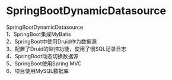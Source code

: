 # SpringBootDynamicDatasource
SpringBootDynamicDatasource <br>
1、SpringBoot集成MyBatis<br>
2、SpringBoot中使用Druid作为数据源<br>
3、配置了Druid的监控功能，使用了慢SQL记录日志<br>
4、SpringBoot动态切换数据源<br>
5、SpringBoot使用Spring MVC<br>
6、项目使用MySQL数据库
